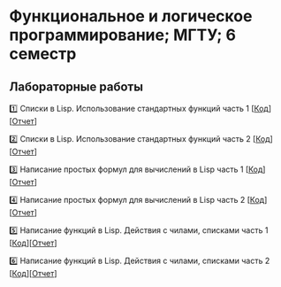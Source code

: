# Функциональное и логическое программирование; МГТУ; 6 семестр

## Лабораторные работы

:one: Списки в Lisp. Использование стандартных функций часть 1 [[Код](https://github.com/timoninas/functional-programming/blob/master/lab_01/lab_01.lsp)][[Отчет](https://github.com/timoninas/functional-programming/blob/master/lab_01/lab_01.pdf)]

:two: Списки в Lisp. Использование стандартных функций часть 2 [[Код](https://github.com/timoninas/functional-programming/blob/master/lab_02/lab_02.lsp)][[Отчет](https://github.com/timoninas/functional-programming/blob/master/lab_02/lab_02.pdf)]

:three: Написание простых формул для вычислений в Lisp часть 1 [[Код](https://github.com/timoninas/functional-programming/blob/master/lab_03/lab_03.lsp)][[Отчет](https://github.com/timoninas/functional-programming/blob/master/lab_02.pdf)]

:four: Написание простых формул для вычислений в Lisp часть 2 [[Код](https://github.com/timoninas/functional-programming/blob/master/lab_04/lab_04.lsp)][[Отчет]()]

:five: Написание функций в Lisp. Действия с чилами, списками часть 1 [[Код]()][[Отчет]()]

:six: Написание функций в Lisp. Действия с чилами, списками часть 2 [[Код]()][[Отчет]()]
